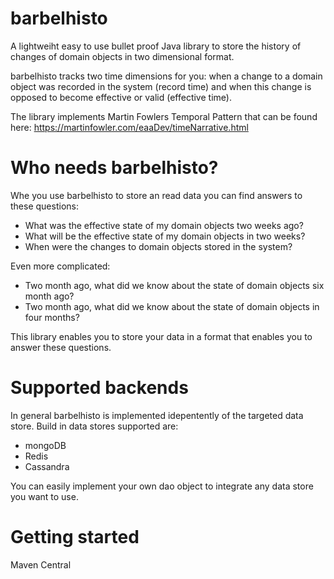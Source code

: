 # barbelhisto

A lightweiht easy to use bullet proof Java library to store the history of changes of domain objects in two dimensional format. 

barbelhisto tracks two time dimensions for you: when a change to a domain object was recorded in the system (record time) and when this change is opposed to become effective or valid (effective time).

The library implements Martin Fowlers Temporal Pattern that can be found here: https://martinfowler.com/eaaDev/timeNarrative.html

# Who needs barbelhisto?

Whe you use barbelhisto to store an read data you can find answers to these questions:

- What was the effective state of my domain objects two weeks ago?
- What will be the effective state of my domain objects in two weeks?
- When were the changes to domain objects stored in the system?

Even more complicated:

- Two month ago, what did we know about the state of domain objects six month ago?
- Two month ago, what did we know about the state of domain objects in four months?

This library enables you to store your data in a format that enables you to answer these questions.

# Supported backends

In general barbelhisto is implemented idepentently of the targeted data store. Build in data stores supported are:

- mongoDB
- Redis
- Cassandra

You can easily implement your own dao object to integrate any data store you want to use.

# Getting started

Maven Central
